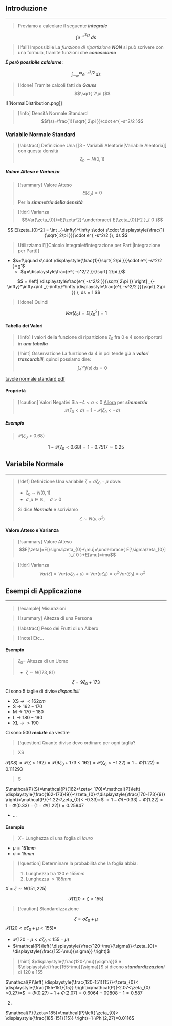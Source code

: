 ## Introduzione
---
>Proviamo a calcolare il seguente ***integrale***

$$
\int e^{ -s^2/2 } \, ds 
$$
>[!fail] Impossibile
>La *funzione di ripartizione* ***NON*** si può scrivere con una formula, tramite funzioni che ***conosciamo***

***È però possibile calolarne***:

$$
\int _{-\infty}^\infty e^{ -s^2/2 }\, ds 
$$
>[!done] Tramite calcoli fatti da ***Gauss***
>$$\sqrt{ 2\pi }$$

![[NormalDistribution.png]]

>[!info] Densità Normale Standard
>$$f(s)=\frac{1}{\sqrt{ 2\pi }}\cdot e^{ -s^2/2 }$$

### Variabile Normale Standard
>[!abstract] Definizione
>Una [[3 - Variabili Aleatorie|Variabile Aleatoria]] con questa densità 
>$$\zeta_{0}\sim N(0,1)$$

##### Valore Atteso e Varianza
>[!summary] Valore Atteso
>$$E[\zeta_{0}]=0$$
>Per la ***simmetria della densità***

>[!tldr] Varianza
>$$Var(\zeta_{0})=E[\zeta^2]-\underbrace{ E[\zeta_{0}]^2 }_{ 0 }$$

$$
E[\zeta_{0}^2] = \int _{-\infty}^\infty s\cdot s\cdot \displaystyle{\frac{1}{\sqrt{ 2\pi }}}\cdot e^{ -s^2/2 }\, ds 
$$
>Utilizziamo l'[[Calcolo Integrale#Integrazione per Parti|Integrazione per Parti]]

- $s=f\qquad s\cdot \displaystyle{\frac{1}{\sqrt{ 2\pi }}}\cdot e^{ -s^2/2 }=g'$
	- $g=\displaystyle\frac{e^{ -s^2/2 }}{\sqrt{ 2\pi }}$

$$
= \left[ \displaystyle\frac{e^{ -s^2/2 }}{\sqrt{ 2\pi }} \right] _{-\infty}^\infty+\int _{-\infty}^\infty \displaystyle\frac{e^{ -s^2/2 }}{\sqrt{ 2\pi }} \, ds = 1 
$$

>[!done] Quindi

$$
Var(\zeta_{0})=E[\zeta_{0}^2]=1
$$

#### Tabella dei Valori
>[!info]
>I valori della funzione di ripartizione $\zeta_{0}$ fra $0$ e $4$ sono riportati in ***una tabella***

>[!hint] Osservazione
>La funzione da $4$ in poi tende già a ***valori trascurabili***, quindi possiamo dire:
>$$\int _{4}^\infty f(s)\, ds = 0$$

[tavole normale standard.pdf](https://virtuale.unibo.it/pluginfile.php/2204077/mod_resource/content/0/tavole%20normale%20standard.pdf)

#### Proprietà
>[!caution] Valori Negativi
>Sia $-4<a<0$
><u>Allora</u> per ***simmetria***
>$$\mathcal{P}(\zeta_{0}<a)=1-\mathcal{P}(\zeta_{0}< -a)$$

##### Esempio
>$\mathcal{P}(\zeta_{0}<0.68)$

$$
1-\mathcal{P}(\zeta_{0} < 0.68)=1-0.7517 \simeq 0.25
$$
## Variabile Normale
---
>[!def] Definizione
>Una variabile $\zeta=\sigma\zeta_{0}+\mu$ dove:
>- $\zeta_{0}\sim N(0,1)$
>- $\sigma,\mu \in\mathbb{R},\quad \sigma>0$
>
>Si dice ***Normale*** e scriviamo
>$$\zeta\sim N(\mu,\sigma^2)$$

#### Valore Atteso e Varianza
>[!summary] Valore Atteso
>$$E[\zeta]=E[\sigma\zeta_{0}+\mu]=\underbrace{ E[\sigma\zeta_{0}] }_{ 0 }+E[\mu]=\mu$$

>[!tldr] Varianza
>$$Var(\zeta)=Var(\sigma\zeta_{0}+\mu)=Var(\sigma\zeta_{0})=\sigma^2Var(\zeta_{0})=\sigma^2$$

## Esempi di Applicazione
---
>[!example] Misurazioni

>[!summary] Altezza di una Persona

>[!abstract] Peso dei Frutti di un Albero

>[!note] Etc...


#### Esempio
>$\zeta_{0}=$ Altezza di un Uomo
>- $\zeta\sim N(173,81)$

$$
\zeta=9\zeta_{0}+173
$$
Ci sono 5 taglie di divise *disponibili*
- XS -> $<162cm$
- S -> $162-170$
- M -> $170-180$
- L -> $180-190$
- XL -> $>190$

Ci sono $500$ ***reclute*** da vestire

>[!question] Quante divise devo ordinare per ogni taglia?

>XS

$\mathcal{P}(XS)=\mathcal{P}(\zeta<162)=\mathcal{P}(9\zeta_{0}+173<162)=\mathcal{P}\left( \zeta_{0}< -1.22 \right)=1-\Phi(1.22)=0.111293$

>S

$\mathcal{P}(S)=\mathcal{P}(162<\zeta< 170)=\mathcal{P}\left( \displaystyle{\frac{162-173}{9}}<\zeta_{0}<\displaystyle{\frac{170-173}{9}} \right)=\mathcal{P}(-1.22<\zeta_{0}< -0.33)=$
$=1-\Phi(-0.33)-\Phi(1.22)=1-\Phi(0.33)-(1-\Phi(1.22))=0.25947$

- $\dots$

#### Esempio
> $X=$ Lunghezza di una foglia di *lauro*

- $\mu=151mm$
- $\sigma=15mm$

>[!question] Determinare la probabilità che la foglia abbia:
>1. Lunghezza tra $120$ e $155mm$
>2. Lunghezza $>185mm$

$X=\zeta\sim N(151,225)$

$$
\mathcal{P}(120<\zeta<155)
$$
>[!caution] Standardizzazione

$$
\zeta=\sigma\zeta_{0}+\mu
$$
$\mathcal{P}(120<\sigma\zeta_{0}+\mu<155)=$
- $\mathcal{P}(120-\mu<\sigma\zeta_{0}<155-\mu)$
- $\mathcal{P}\left( \displaystyle{\frac{120-\mu}{\sigma}}<\zeta_{0}< \displaystyle{\frac{155-\mu}{\sigma}} \right)$

>[!hint]
>$\displaystyle{\frac{120-\mu}{\sigma}}$ e $\displaystyle{\frac{155-\mu}{\sigma}}$ si dicono ***standardizzazioni*** di $120$ e $155$


$\mathcal{P}\left( \displaystyle{\frac{120-151}{15}}<\zeta_{0}< \displaystyle{\frac{155-151}{15}} \right)=\mathcal{P}(-2.07<\zeta_{0}<0.27)=$
$=\Phi(0.27)-1+\Phi(2.07)=0.6064+09808-1=0.587$

2. 

$\mathcal{P}(\zeta>185)=\mathcal{P}\left( \zeta_{0}> \displaystyle{\frac{185-151}{15}} \right)=1-\Phi(2,27)=0.0116$